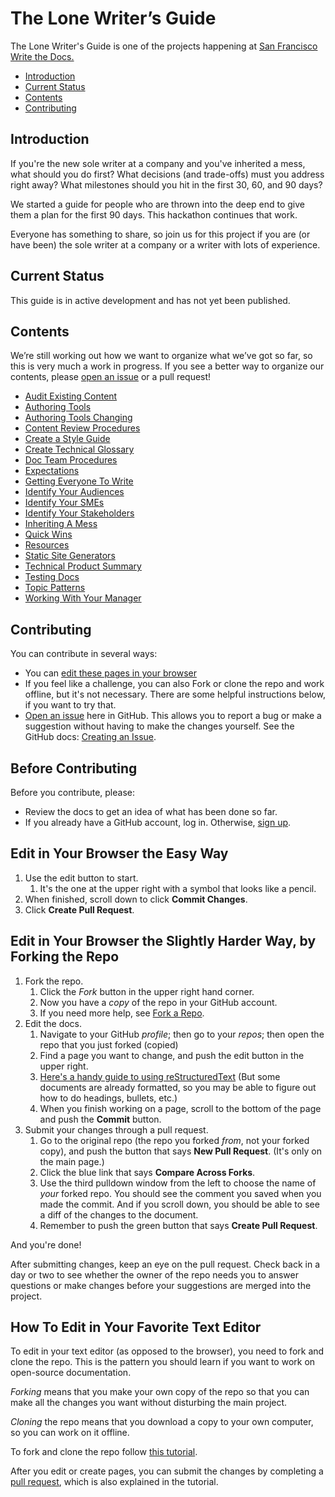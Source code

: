 # The Lone Writer’s Guide

The Lone Writer's Guide is one of the projects happening at [San Francisco Write the Docs.](https://www.meetup.com/Write-the-Docs-SF)

* [Introduction](#introduction)
* [Current Status](#current-status)
* [Contents](#contents)
* [Contributing](#contributing)

## Introduction

If you're the new sole writer at a company and you've inherited a mess, what should you do first? What decisions (and trade-offs) must you address right away? What milestones should you hit in the first 30, 60, and 90 days?

We started a guide for people who are thrown into the deep end to give them a plan for the first 90 days. This hackathon continues that work.

Everyone has something to share, so join us for this project if you are (or have been) the sole writer at a company or a writer with lots of experience.

## Current Status

This guide is in active development and has not yet been published.

## Contents

We’re still working out how we want to organize what we’ve got so far, so this is very much a work in progress. If you see a better way to organize our contents, please [open an issue](https://github.com/San-Francisco-Write-The-Docs/lone-writers-guide/issues/new) or a pull request!

* [Audit Existing Content](AuditExistingContent.rst)
* [Authoring Tools](AuthoringTools.rst)
* [Authoring Tools Changing](AuthoringToolsChanging.rst)
* [Content Review Procedures](ContentReviewProcedures.rst)
* [Create a Style Guide](CreateAStyleGuide.rst)
* [Create Technical Glossary](CreateTechnicalGlossary.rst)
* [Doc Team Procedures](DocTeamProcedures.rst)
* [Expectations](Expectations.rst)
* [Getting Everyone To Write](GettingEveryoneToWrite.rst)
* [Identify Your Audiences](IdentifyYourAudiences\(tables\).rst)
* [Identify Your SMEs](IdentifyYourSMEs.rst)
* [Identify Your Stakeholders](IdentifyYourStakeholders.rst)
* [Inheriting A Mess](InheritingAMess.rst)
* [Quick Wins](QuickWins.rst)
* [Resources](Resources.rst)
* [Static Site Generators](StaticSiteGenerators.rst)
* [Technical Product Summary](TechnicalProductSummary.rst)
* [Testing Docs](TestingDocs.rst)
* [Topic Patterns](TopicPatterns.rst)
* [Working With Your Manager](WorkingWithYourManager.rst)

## Contributing

You can contribute in several ways:

* You can [edit these pages in your browser](#edit-in-your-browser-the-easy-way)
* If you feel like a challenge, you can also Fork or clone the repo and work offline, but it's not necessary. There are some helpful instructions below, if you want to try that.
* [Open an issue](https://github.com/San-Francisco-Write-The-Docs/lone-writers-guide/issues/new) here in GitHub. This allows you to report a bug or make a suggestion without having to make the changes yourself. See the GitHub docs: [Creating an Issue](https://help.github.com/articles/creating-an-issue/).

## Before Contributing

Before you contribute, please:

* Review the docs to get an idea of what has been done so far.
* If you already have a GitHub account, log in. Otherwise, [sign up](https://github.com/join).

## Edit in Your Browser the Easy Way

1. Use the edit button to start.
   1. It's the one at the upper right with a symbol that looks like a pencil.
1. When finished, scroll down to click **Commit Changes**.
1. Click **Create Pull Request**.

## Edit in Your Browser the Slightly Harder Way, by Forking the Repo

1. Fork the repo.
   1. Click the _Fork_ button in the upper right hand corner.
   1. Now you have a *copy* of the repo in your GitHub account.
   1. If you need more help, see [Fork a Repo](https://help.github.com/articles/fork-a-repo/).
1. Edit the docs.
   1. Navigate to your GitHub *profile*; then go to your *repos*; then open the repo that you just forked (copied)
   1. Find a page you want to change, and push the edit button in the upper right.
   1. [Here's a handy guide to using reStructuredText](http://www.sphinx-doc.org/en/master/usage/restructuredtext/basics.html)
      (But some documents are already formatted, so you may be able to figure out how to do headings, bullets, etc.)
   1. When you finish working on a page, scroll to the bottom of the page and push the **Commit** button.
1. Submit your changes through a pull request.
   1. Go to the original repo (the repo you forked _from_, not your forked copy), and push the button that says **New Pull Request**. (It's only on the main page.)
   1. Click the blue link that says **Compare Across Forks**.
   1. Use the third pulldown window from the left to choose the name of *your* forked repo. You should see the comment you saved when you made the commit. And if you scroll down, you should be able to see a diff of the changes to the document.
   1. Remember to push the green button that says **Create Pull Request**.

And you're done!

After submitting changes, keep an eye on the pull request. Check back in a day or two to see whether the owner of the repo needs you to answer questions or make changes before your suggestions are merged into the project.

## How To Edit in Your Favorite Text Editor

To edit in your text editor (as opposed to the browser), you need to fork and clone the repo. This is the pattern you should learn if you want to work on open-source documentation.

_Forking_ means that you make your own copy of the repo so that you can make all the changes you want without disturbing the main project.

_Cloning_ the repo means that you download a copy to your own computer, so you can work on it offline.

To fork and clone the repo follow [this tutorial](https://github.com/cwcromwell/docs/blob/master/GitTutorial.md).

After you edit or create pages, you can submit the changes by completing a [pull request](https://help.github.com/articles/about-pull-requests/), which is also explained in the tutorial. 
